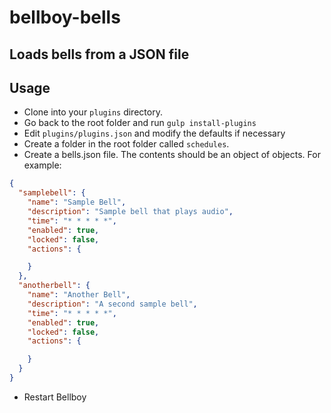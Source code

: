 # bellboy-bells
## Loads bells from a JSON file

## Usage
- Clone into your `plugins` directory.
- Go back to the root folder and run `gulp install-plugins`
- Edit `plugins/plugins.json` and modify the defaults if necessary
- Create a folder in the root folder called `schedules`.
- Create a bells.json file. The contents should be an object of objects. For example:

```json
{
  "samplebell": {
    "name": "Sample Bell",
    "description": "Sample bell that plays audio",
    "time": "* * * * *",
    "enabled": true,
    "locked": false,
    "actions": {

    }
  },
  "anotherbell": {
    "name": "Another Bell",
    "description": "A second sample bell",
    "time": "* * * * *",
    "enabled": true,
    "locked": false,
    "actions": {

    }
  }
}
```

* Restart Bellboy
